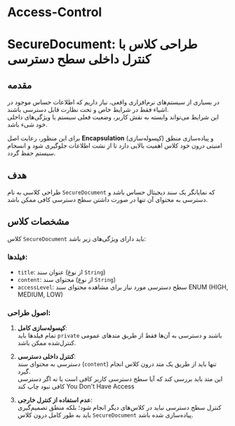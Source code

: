 # Access-Control


# SecureDocument: طراحی کلاس با کنترل داخلی سطح دسترسی

## مقدمه

در بسیاری از سیستم‌های نرم‌افزاری واقعی، نیاز داریم که اطلاعات حساس موجود در اشیاء فقط در شرایط خاص و تحت نظارت قابل دسترسی باشند.  
این شرایط می‌تواند وابسته به نقش کاربر، وضعیت فعلی سیستم یا ویژگی‌های داخلی خود شیء باشد.

برای این منظور، رعایت اصل **Encapsulation** (کپسوله‌سازی) و پیاده‌سازی منطق امنیتی درون خود کلاس اهمیت بالایی دارد تا از نشت اطلاعات جلوگیری شود و انسجام سیستم حفظ گردد.

## هدف

طراحی کلاسی به نام `SecureDocument` که نمایانگر یک سند دیجیتال حساس باشد و دسترسی به محتوای آن تنها در صورت داشتن سطح دسترسی کافی ممکن باشد.

## مشخصات کلاس

کلاس `SecureDocument` باید دارای ویژگی‌های زیر باشد:

### فیلدها:
- `title`: عنوان سند (از نوع `String`)
- `content`: محتوای سند (از نوع `String`)
- `accessLevel`: سطح دسترسی مورد نیاز برای مشاهده محتوای سند ENUM (HIGH, MEDIUM, LOW)

### اصول طراحی:
1. **کپسوله‌سازی کامل**:  
   تمام فیلدها باید `private` باشند و دسترسی به آن‌ها فقط از طریق متدهای عمومی کنترل‌شده ممکن باشد.

2. **کنترل داخلی دسترسی**:  
   دسترسی به محتوای سند (`content`) تنها باید از طریق یک متد درون کلاس انجام گیرد.  
   این متد باید بررسی کند که آیا سطح دسترسی کاربر کافی است یا نه اگر دسترسی کافی نبود چاپ کند You Don't Have Access

3. **عدم استفاده از کنترل خارجی**:  
   کنترل سطح دسترسی نباید در کلاس‌های دیگر انجام شود؛ بلکه منطق تصمیم‌گیری باید به طور کامل درون کلاس `SecureDocument` پیاده‌سازی شده باشد.
